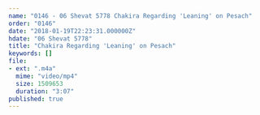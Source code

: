 ```yaml
---
name: "0146 - 06 Shevat 5778 Chakira Regarding 'Leaning' on Pesach"
order: "0146"
date: "2018-01-19T22:23:31.000000Z"
hdate: "06 Shevat 5778"
title: "Chakira Regarding 'Leaning' on Pesach"
keywords: []
file:
- ext: ".m4a"
  mime: "video/mp4"
  size: 1509653
  duration: "3:07"
published: true
---
```


